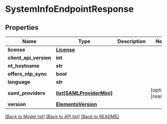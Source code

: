 # SystemInfoEndpointResponse

## Properties

Name | Type | Description | Notes
------------ | ------------- | ------------- | -------------
**license** | [**License**](License.md) |  | 
**client_api_version** | **int** |  | 
**nt_hostname** | **str** |  | 
**offers_ntp_sync** | **bool** |  | 
**language** | **str** |  | 
**saml_providers** | [**list[SAMLProviderMini]**](SAMLProviderMini.md) |  | [optional] [readonly] 
**version** | [**ElementsVersion**](ElementsVersion.md) |  | 

[[Back to Model list]](../#documentation-for-models) [[Back to API list]](../#documentation-for-api-endpoints) [[Back to README]](../)


